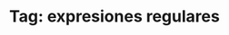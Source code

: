 ---
layout: tagpage
group_type: tag
title: "Tag: expresiones regulares"
tag: expresiones-regulares
---